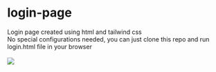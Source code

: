 # login-page
Login page created using html and tailwind css<br />
No special configurations needed, you can just clone this repo and run login.html file in your browser
<br /><br />
<img src = "https://nizamani.github.io/login-page/screenshots/login-screenshot.png">
